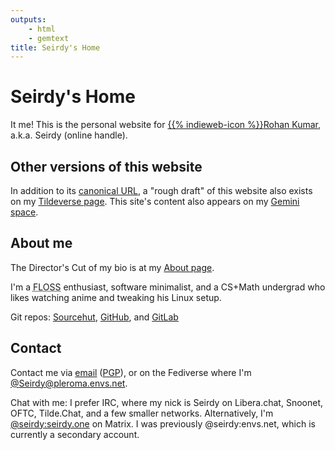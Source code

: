 ```yaml
---
outputs:
    - html
    - gemtext
title: Seirdy's Home
---
```

<div class="h-card">

Seirdy's Home
=============

It me! This is the personal website for <span class="h-card p-author vcard"><a href="https://seirdy.one" rel="author home" class="u-url url">{{% indieweb-icon %}}<span class="p-name fn n"><span class="p-given-name given-name">Rohan</span> <span class="p-family-name family-name">Kumar</span></span></a>, a.k.a. <span class="p-nickname nickname">Seirdy</span> (online handle).</span>

Other versions of this website
------------------------------

In addition to its <a class="u-url" href="https://seirdy.one" rel="me">canonical URL</a>, a "rough draft" of this website also exists on my <a class="u-url" href="https://envs.net/~seirdy" rel="me">Tildeverse page</a>. This site's content also appears on my <a class="u-url" href="gemini://seirdy.one" rel="me">Gemini space</a>.

About me
--------

The Director's Cut of my bio is at my [About page](/about.html).

<p class="p-note">
I'm a <abbr title="Free, Libre, and Open-Source">FLOSS</abbr> enthusiast, software minimalist, and a CS+Math undergrad who likes watching anime and tweaking his Linux setup.
</p>

Git repos: <a href="https://sr.ht/~seirdy" rel="me">Sourcehut</a>, <a href="https://github.com/Seirdy" rel="me">GitHub</a>, and <a href="https://gitlab.com/Seirdy" rel="me">GitLab</a>

Contact
-------

Contact me via <a class="u-email" href="mailto:seirdy@seirdy.one" rel="me">email</a> (<a rel="pgpkey authn" type="application/pgp-keys" class="u-key" href="./publickey.asc">PGP</a>), or on the Fediverse where I'm <a class="u-url" href="https://pleroma.envs.net/seirdy" rel="me">@Seirdy@pleroma.envs.net</a>.

Chat with me: I prefer IRC, where my nick is Seirdy on Libera.chat, Snoonet, OFTC, Tilde.Chat, and a few smaller networks. Alternatively, I'm <a class="u-url" href="https://matrix.to/#/@seirdy:seirdy.one" rel="me">@seirdy:seirdy.one</a> on Matrix. I was previously @seirdy:envs.net, which is currently a secondary account.

</div>

